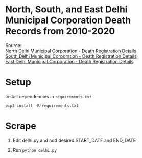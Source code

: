 # North, South, and East Delhi Municipal Corporation Death Records from 2010-2020

Source:   
[North Delhi Municipal Corporation - Death Registration Details](https://111.93.47.72/csbndmc/rbd/onlinedeathcertificates.php)\
        [South Delhi Municipal Corporation - Death Registration Details](https://111.93.47.72/csbsdmc/rbd/onlinedeathcertificates.php)\
        [East Delhi Municipal Corporation - Death Registration Details](https://111.93.47.72/csbedmc/rbd/onlinedeathcertificates.php)




# Setup
Install dependencies in `requirements.txt`

```pip3 install -R requirements.txt```

# Scrape

1. Edit delhi.py and add desired START_DATE and END_DATE

2. Run 
```python delhi.py```
